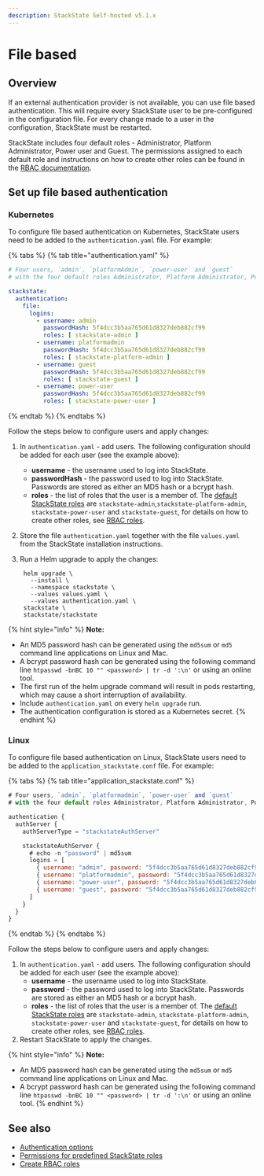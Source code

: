 ```yaml
---
description: StackState Self-hosted v5.1.x 
---
```


# File based

## Overview

If an external authentication provider is not available, you can use file based authentication. This will require every StackState user to be pre-configured in the configuration file. For every change made to a user in the configuration, StackState must be restarted.

StackState includes four default roles - Administrator, Platform Administrator, Power user and Guest. The permissions assigned to each default role and instructions on how to create other roles can be found in the [RBAC documentation](../rbac/role_based_access_control.md).

## Set up file based authentication

### Kubernetes

To configure file based authentication on Kubernetes, StackState users need to be added to the `authentication.yaml` file. For example:

{% tabs %}
{% tab title="authentication.yaml" %}
```yaml
# Four users, `admin`, `platformAdmin`, `power-user` and `guest`
# with the four default roles Administrator, Platform Administrator, Power user and Guest

stackstate:
  authentication:
    file:
      logins:
        - username: admin
          passwordHash: 5f4dcc3b5aa765d61d8327deb882cf99
          roles: [ stackstate-admin ]
        - username: platformadmin
          passwordHash: 5f4dcc3b5aa765d61d8327deb882cf99
          roles: [ stackstate-platform-admin ]
        - username: guest
          passwordHash: 5f4dcc3b5aa765d61d8327deb882cf99
          roles: [ stackstate-guest ]
        - username: power-user
          passwordHash: 5f4dcc3b5aa765d61d8327deb882cf99
          roles: [ stackstate-power-user ]
```
{% endtab %}
{% endtabs %}

Follow the steps below to configure users and apply changes:

1. In `authentication.yaml` - add users. The following configuration should be added for each user \(see the example above\):
   * **username** - the username used to log into StackState.
   * **passwordHash** - the password used to log into StackState. Passwords are stored as either an MD5 hash or a bcrypt hash.
   * **roles** - the list of roles that the user is a member of. The [default StackState roles](../rbac/rbac_permissions.md#predefined-roles) are `stackstate-admin`,`stackstate-platform-admin`, `stackstate-power-user` and `stackstate-guest`, for details on how to create other roles, see [RBAC roles](../rbac/rbac_roles.md).
2. Store the file `authentication.yaml` together with the file `values.yaml` from the StackState installation instructions.
3. Run a Helm upgrade to apply the changes:

   ```text
    helm upgrade \
      --install \
      --namespace stackstate \
      --values values.yaml \
      --values authentication.yaml \
    stackstate \
    stackstate/stackstate
   ```

{% hint style="info" %}
**Note:**

* An MD5 password hash can be generated using the `md5sum` or `md5` command line applications on Linux and Mac.
* A bcrypt password hash can be generated using the following command line `htpasswd -bnBC 10 "" <password> | tr -d ':\n'` or using an online tool.
* The first run of the helm upgrade command will result in pods restarting, which may cause a short interruption of availability.
* Include `authentication.yaml` on every `helm upgrade` run.
* The authentication configuration is stored as a Kubernetes secret.
{% endhint %}

### Linux

To configure file based authentication on Linux, StackState users need to be added to the `application_stackstate.conf` file. For example:

{% tabs %}
{% tab title="application\_stackstate.conf" %}
```javascript
# Four users, `admin`, `platformadmin`, `power-user` and `guest`
# with the four default roles Administrator, Platform Administrator, Power user and Guest

authentication {
  authServer {
    authServerType = "stackstateAuthServer"

    stackstateAuthServer {
      # echo -n "password" | md5sum
      logins = [
        { username: "admin", password: "5f4dcc3b5aa765d61d8327deb882cf99", roles: ["stackstate-admin"] }
        { username: "platformadmin", password: "5f4dcc3b5aa765d61d8327deb882cf99", roles: ["stackstate-platform-admin"] }
        { username: "power-user", password: "5f4dcc3b5aa765d61d8327deb882cf99", roles: ["stackstate-power-user"] }
        { username: "guest", password: "5f4dcc3b5aa765d61d8327deb882cf99", roles: ["stackstate-guest"] }
      ]
    }
  }
}
```
{% endtab %}
{% endtabs %}

Follow the steps below to configure users and apply changes:

1. In `authentication.yaml` - add users. The following configuration should be added for each user \(see the example above\):
   * **username** - the username used to log into StackState.
   * **password** - the password used to log into StackState. Passwords are stored as either an MD5 hash or a bcrypt hash.
   * **roles** - the list of roles that the user is a member of. The [default StackState roles](../rbac/rbac_permissions.md#predefined-roles) are `stackstate-admin`, `stackstate-platform-admin`, `stackstate-power-user` and `stackstate-guest`, for details on how to create other roles, see [RBAC roles](../rbac/rbac_roles.md).
2. Restart StackState to apply the changes.

{% hint style="info" %}
**Note:**

* An MD5 password hash can be generated using the `md5sum` or `md5` command line applications on Linux and Mac.
* A bcrypt password hash can be generated using the following command line `htpasswd -bnBC 10 "" <password> | tr -d ':\n'` or using an online tool.
{% endhint %}

## See also

* [Authentication options](authentication_options.md)
* [Permissions for predefined StackState roles](../rbac/rbac_permissions.md#predefined-roles)
* [Create RBAC roles](../rbac/rbac_roles.md)


